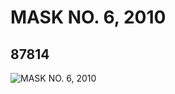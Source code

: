 # MASK NO. 6, 2010
## 87814
![MASK NO. 6, 2010](https://lc-www-live-s.legocdn.com/media/bricks/5/2/4584458.jpg)